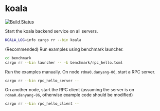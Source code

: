 # koala

[![Build Status](https://github.com/koalanet-project/koala/workflows/build/badge.svg)](https://github.com/koalanet-project/koala/actions)


Start the koala backend service on all servers.
```bash
KOALA_LOG=info cargo rr --bin koala
```

(Recommended) Run examples using benchmark launcher.
```bash
cd benchmark
cargo rr --bin launcher -- -b benchmark/rpc_hello.toml
```


Run the examples manually.
On node `rdma0.danyang-06`, start a RPC server.
```bash
cargo rr --bin rpc_hello_server --
```

On another node, start the RPC client (assuming the server is on `rdma0.danyang-06`, otherwise example code should be modified)
```bash
cargo rr --bin rpc_hello_client -- 
```
